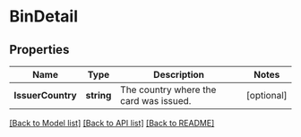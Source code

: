 # BinDetail

## Properties

Name | Type | Description | Notes
------------ | ------------- | ------------- | -------------
**IssuerCountry** | **string** | The country where the card was issued. | [optional] 

[[Back to Model list]](../README.md#documentation-for-models) [[Back to API list]](../README.md#documentation-for-api-endpoints) [[Back to README]](../README.md)


